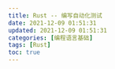 ```yaml
---
title: Rust -- 编写自动化测试
date: 2021-12-09 01:51:31
updated: 2021-12-09 01:51:31
categories: [编程语言基础]
tags: [Rust]
toc: true
---
```

